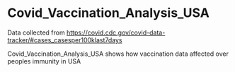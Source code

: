 # Covid_Vaccination_Analysis_USA

Data collected from https://covid.cdc.gov/covid-data-tracker/#cases_casesper100klast7days

Covid_Vaccination_Analysis_USA shows how vaccination data affected over peoples immunity in USA
